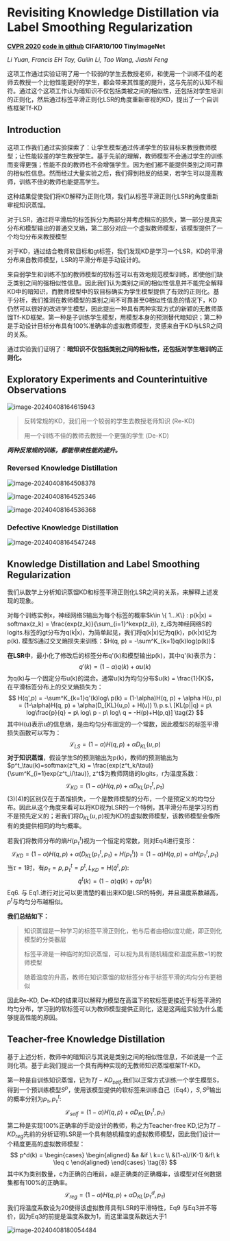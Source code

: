 # Revisiting Knowledge Distillation via Label Smoothing Regularization

**[CVPR 2020](https://openaccess.thecvf.com/content_CVPR_2020/html/Yuan_Revisiting_Knowledge_Distillation_via_Label_Smoothing_Regularization_CVPR_2020_paper.html)	[code in github](https://github.com/yuanli2333/Teacher-free-Knowledge-Distillation)	CIFAR10/100  TinyImageNet**

*Li Yuan, Francis EH Tay, Guilin Li, Tao Wang, Jiashi Feng*

这项工作通过实验证明了用一个较弱的学生去教授老师，和使用一个训练不佳的老师去教授一个比他性能更好的学生，都会带来其性能的提升，这与先前的认知不相符。通过这个这项工作认为暗知识不仅包括类被之间的相似性，还包括对学生培训的正则化，然后通过标签平滑正则化LSR的角度重新审视的KD，提出了一个自训练框架Tf-KD

## Introduction 

这项工作我们通过实验探索了：让学生模型通过传递学生的软目标来教授教师模型；让性能较差的学生教授学生。基于先前的理解，教师模型不会通过学生的训练而变得更强；性能不良的教师也不会增强学生。因为他们都不能提供类别之间可靠的相似性信息。然而经过大量实验之后，我们得到相反的结果，若学生可以提高教师，训练不佳的教师也能提高学生。

这种结果促使我们将KD解释为正则化项，我们从标签平滑正则化LSR的角度重新审视知识蒸馏。

对于LSR，通过将平滑后的标签拆分为两部分并考虑相应的损失，第一部分是真实分布和模型输出的普通交叉熵，第二部分对应一个虚拟教师模型，该模型提供了一个均匀分布来教授模型

对于KD，通过结合教师软目标和gt标签，我们发现KD是学习一个LSR，KD的平滑分布来自教师模型，LSR的平滑分布是手动设计的。

来自弱学生和训练不加的教师模型的软标签可以有效地规范模型训练，即使他们缺乏类别之间的强相似性信息。因此我们认为类别之间的相似性信息并不能完全解释KD中的暗知识，而教师模型中的软目标确实为学生模型提供了有效的正则化。基于分析，我们推测在教师模型的类别之间不可靠甚至0相似性信息的情况下，KD仍然可以很好的改进学生模型，因此提出一种具有两种实现方式的新颖的无教师蒸馏Tf-KD框架。第一种是子训练学生模型，用模型本身的预测替代暗知识；第二种是手动设计目标分布具有100%准确率的虚拟教师模型，灵感来自于KD与LSR之间的关系。

通过实验我们证明了：**暗知识不仅包括类别之间的相似性，还包括对学生培训的正则化。**

## Exploratory Experiments and Counterintuitive Observations

![image-20240408164615943](imgs/image-20240408164615943.png)

> 反转常规的KD，我们用一个较弱的学生去教授老师知识 (Re-KD)
>
> 用一个训练不佳的教师去教授一个更强的学生 (De-KD)

***两种反常规的训练，都能带来性能的提升。***

### Reversed Knowledge Distillation

![image-20240408164508378](imgs/image-20240408164508378.png)

![image-20240408164525346](imgs/image-20240408164525346.png)

![image-20240408164536368](imgs/image-20240408164536368.png)

### Defective Knowledge Distillation 

![image-20240408164547248](imgs/image-20240408164547248.png)

## Knowledge Distillation and Label Smoothing Regularization

我们从数学上分析知识蒸馏KD和标签平滑正则化LSR之间的关系，来解释上述发现的现象。

对每个训练实例x，神经网络S输出为每个标签的概率$k\in \{ 1...K\} : p(k|x) = softmax(z_k) = \frac{exp(z_k)}{\sum_{i=1}^kexp(z_i)}, z_i$为神经网络S的logits.标签的gt分布为q(k|x)，为简单起见，我们将q(k|x)记为q(k)，p(k|x)记为p(k). 模型S通过交叉熵损失来训练：$H(q, p) = -\sum^K_{k=1}q(k)log(p(k))$

**在LSR中**，最小化了修改后的标签分布q'(k)和模型输出p(k)，其中q'(k)表示为：
$$
q'(k) = (1-\alpha)q(k) + \alpha u(k) \tag{1}
$$
为q(k)与一个固定分布u(k)的混合。通常u(k)为均匀分布$u(k) = \frac{1}{K}$，在平滑标签分布上的交叉熵损失为：
$$
H(q',p) = -\sum^K_{k=1}q'(k)log\ p(k) = (1-\alpha)H(q, p) + \alpha H(u, p) = (1-\alpha)H(q, p) + \alpha(D_{KL}(u,p) + H(u)) \\
p.s.\ [KL(p||q) = p\ log\frac{p}{q} = p\ log\ p - p\ log\ q = -H(p)+H(p,q)] \tag{2}
$$
其中H(u)表示u的信息熵，是由均匀分布固定的一个常数，因此模型S的标签平滑损失函数可以写为：
$$
\mathcal{L}_{LS} = (1-\alpha)H(q, p)+\alpha D_{KL}(u, p) \tag{3}
$$
**对于知识蒸馏**，假设学生S的预测输出为p(k)，教师的预测输出为$p^t_\tau(k)=softmax(z^t_k) = \frac{exp(z^t_k/\tau)}{\sum^K_{i=1}exp(z^t_i/\tau)}, z^t$为教师网络的logits，r为温度系数：
$$
\mathcal{L}_{KD} = (1-\alpha)H(q, p) + \alpha D_{KL}(p^t_\tau, p_\tau)	\tag{4}
$$
(3)(4)的区别仅在于蒸馏损失，一个是教师模型的分布，一个是预定义的均匀分布。因此从这个角度来看可以将KD视为LSR的一个特例，其平滑分布是学习的而不是预先定义的；若我们将$D_{KL}(u, p)$视为KD的虚拟教师模型，该教师模型会像所有的类提供相同的均匀概率。

若我们将教师分布的熵$H(p^t_\tau)$视为一个恒定的常数，则对Eq4进行变形：
$$
\mathcal{L}_{KD} = (1-\alpha)H(q, p) + \alpha (D_{KL}(p^t_\tau, p_\tau) + H(p^t_\tau)) = (1-\alpha)H(q, p) + \alpha H(p^t_\tau, p_\tau)	\tag{5}
$$
当$\tau=1$时，有$p_\tau=p, p^t_\tau=p^t, L_{KD}=H(\tilde{q}^t,p)$:
$$
\tilde{q}^t(k) = (1-\alpha)q(k) + \alpha p^t(k) \tag{6}
$$
 Eq6. 与 Eq1.进行对比可以更清楚的看出来KD是LSR的特例，并且温度系数越高，$p^t$与均匀分布越相似。

**我们总结如下：**

> 知识蒸馏是一种学习的标签平滑正则化，他与后者由相似度功能，即正则化模型的分类器层
>
> 标签平滑是一种临时的知识蒸馏，可以视为具有随机精度和温度系数=1的教师模型
>
> 随着温度的升高，教师在知识蒸馏的软标签分布于标签平滑的均匀分布更相似

因此Re-KD, De-KD的结果可以解释为模型在高温下的软标签更接近于标签平滑的均匀分布，学习到的软标签可以为教师模型提供正则化，这是这两组实验为什么能够提高性能的原因。

## Teacher-free Knowledge Distillation

基于上述分析，教师中的暗知识与其说是类别之间的相似性信息，不如说是一个正则化项。基于此我们提出一个具有两种实现的无教师知识蒸馏框架Tf-KD。

第一种是自训练知识蒸馏，记为$Tf-KD_{self}$,我们以正常方式训练一个学生模型S，得到一个预训练模型$S^p$，使用该模型提供的软标签来训练自己（Eq4），$S, S^p$输出的概率分别为$p_\tau, p^t_\tau$:
$$
\mathcal{L}_{self} = (1-\alpha)H(q, p) + \alpha D_{KL}(p^t_\tau, p_\tau)	\tag{7}
$$
第二种是实现100%正确率的手动设计的教师，称之为Teacher-free KD,记为$Tf-KD_{reg}$先前的分析证明LSR是一个具有随机精度的虚拟教师模型，因此我们设计一个精度更高的虚拟教师模型：
$$
p^d(k) = \begin{cases}
\begin{aligned}
&a &if \ k=c \\
&(1-a)/(K-1) &if\ k \leq c
\end{aligned}
\end{cases} \tag{8}
$$
其中K为类别数量，c为正确的白哦前，a是正确类的正确概率，该模型对任何数据集都有100%的正确率。
$$
\mathcal{L}_{reg} = (1-\alpha)H(q, p) + \alpha D_{KL}(p^d_\tau, p_\tau)	\tag{9}
$$
我们将温度系数设为20使得该虚拟教师具有LSR的平滑特性，Eq9 与Eq3并不等价，因为Eq3的前提是温度系数为1，而这里温度系数远大于1

![image-20240408180054484](imgs/image-20240408180054484.png)
